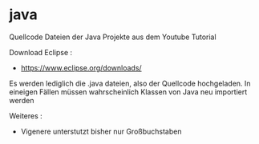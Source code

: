 # java
Quellcode Dateien der Java Projekte aus dem Youtube Tutorial

Download Eclipse :
- https://www.eclipse.org/downloads/

Es werden lediglich die .java dateien, also der Quellcode hochgeladen.
In eineigen Fällen müssen wahrscheinlich Klassen von Java neu importiert werden

Weiteres :
- Vigenere unterstutzt bisher nur Großbuchstaben

